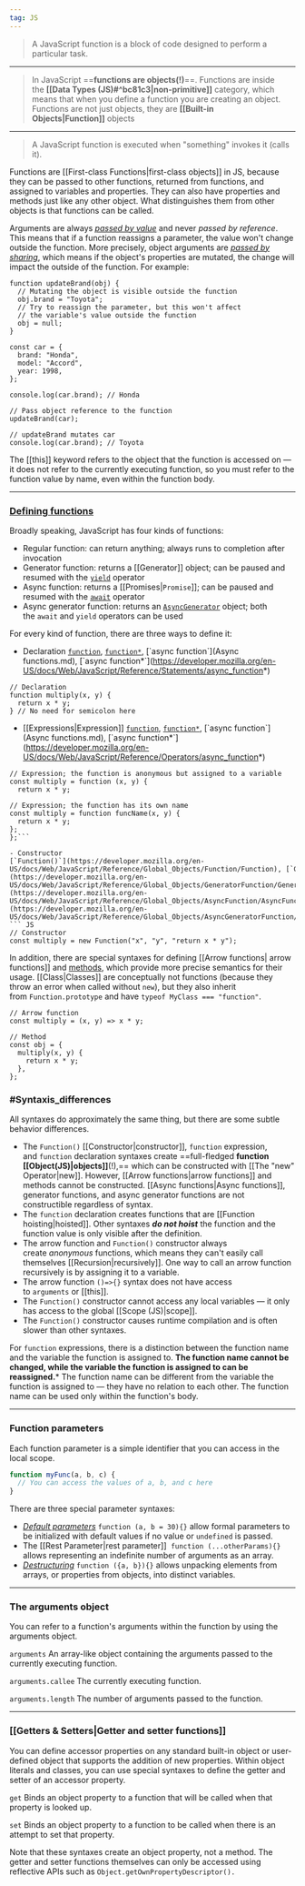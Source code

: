 ```yaml
---
tag: JS
---
```

>A JavaScript function is a block of code designed to perform a particular task.
____
> In JavaScript  ==**functions are objects(!)**==. Functions are inside the **[[Data Types (JS)#^bc81c3|non-primitive]]** category, which means that when you define a function you are creating an object. 
> Functions are not just objects, they are **[[Built-in Objects|Function]]** objects
____
>A JavaScript function is executed when "something" invokes it (calls it).

Functions are [[First-class Functions|first-class objects]] in JS, because they can be passed to other functions, returned from functions, and assigned to variables and properties. They can also have properties and methods just like any other object. What distinguishes them from other objects is that functions can be called.

Arguments are always [_passed by value_](https://en.wikipedia.org/wiki/Evaluation_strategy#Call_by_reference) and never _passed by reference_. This means that if a function reassigns a parameter, the value won't change outside the function. More precisely, object arguments are [_passed by sharing_](https://en.wikipedia.org/wiki/Evaluation_strategy#Call_by_sharing), which means if the object's properties are mutated, the change will impact the outside of the function. For example: 

```JS
function updateBrand(obj) {
  // Mutating the object is visible outside the function
  obj.brand = "Toyota";
  // Try to reassign the parameter, but this won't affect
  // the variable's value outside the function
  obj = null;
}

const car = {
  brand: "Honda",
  model: "Accord",
  year: 1998,
};

console.log(car.brand); // Honda

// Pass object reference to the function
updateBrand(car);

// updateBrand mutates car
console.log(car.brand); // Toyota
```

The [[this]] keyword refers to the object that the function is accessed on — it does not refer to the currently executing function, so you must refer to the function value by name, even within the function body.

___
### [Defining functions](https://developer.mozilla.org/en-US/docs/Web/JavaScript/Reference/Functions#defining_functions)

Broadly speaking, JavaScript has four kinds of functions:

- Regular function: can return anything; always runs to completion after invocation
- Generator function: returns a [[Generator]] object; can be paused and resumed with the [`yield`](https://developer.mozilla.org/en-US/docs/Web/JavaScript/Reference/Operators/yield) operator
- Async function: returns a [[Promises|`Promise`]]; can be paused and resumed with the [`await`](https://developer.mozilla.org/en-US/docs/Web/JavaScript/Reference/Operators/await) operator
- Async generator function: returns an [`AsyncGenerator`](https://developer.mozilla.org/en-US/docs/Web/JavaScript/Reference/Global_Objects/AsyncGenerator) object; both the `await` and `yield` operators can be used

For every kind of function, there are three ways to define it:
- Declaration
[`function`](https://developer.mozilla.org/en-US/docs/Web/JavaScript/Reference/Statements/function), [`function*`](https://developer.mozilla.org/en-US/docs/Web/JavaScript/Reference/Statements/function*), [`async function`](Async functions.md), [`async function*`](https://developer.mozilla.org/en-US/docs/Web/JavaScript/Reference/Statements/async_function*)
``` JS
// Declaration
function multiply(x, y) {
  return x * y;
} // No need for semicolon here
```

- [[Expressions|Expression]]
[`function`](https://developer.mozilla.org/en-US/docs/Web/JavaScript/Reference/Operators/function), [`function*`](https://developer.mozilla.org/en-US/docs/Web/JavaScript/Reference/Operators/function*), [`async function`](Async functions.md), [`async function*`](https://developer.mozilla.org/en-US/docs/Web/JavaScript/Reference/Operators/async_function*)
``` JS
// Expression; the function is anonymous but assigned to a variable
const multiply = function (x, y) {
  return x * y;
  
// Expression; the function has its own name
const multiply = function funcName(x, y) {
  return x * y;
};
};```

- Constructor
[`Function()`](https://developer.mozilla.org/en-US/docs/Web/JavaScript/Reference/Global_Objects/Function/Function), [`GeneratorFunction()`](https://developer.mozilla.org/en-US/docs/Web/JavaScript/Reference/Global_Objects/GeneratorFunction/GeneratorFunction), [`AsyncFunction()`](https://developer.mozilla.org/en-US/docs/Web/JavaScript/Reference/Global_Objects/AsyncFunction/AsyncFunction), [`AsyncGeneratorFunction()`](https://developer.mozilla.org/en-US/docs/Web/JavaScript/Reference/Global_Objects/AsyncGeneratorFunction/AsyncGeneratorFunction)
``` JS
// Constructor
const multiply = new Function("x", "y", "return x * y");
```

In addition, there are special syntaxes for defining [[Arrow functions| arrow functions]] and [methods](https://developer.mozilla.org/en-US/docs/Web/JavaScript/Reference/Functions/Method_definitions), which provide more precise semantics for their usage. [[Class|Classes]] are conceptually not functions (because they throw an error when called without `new`), but they also inherit from `Function.prototype` and have `typeof MyClass === "function"`.

```JS
// Arrow function
const multiply = (x, y) => x * y;

// Method
const obj = {
  multiply(x, y) {
    return x * y;
  },
};

```

### #Syntaxis_differences
All syntaxes do approximately the same thing, but there are some subtle behavior differences.
- The `Function()` [[Constructor|constructor]], `function` expression, and `function` declaration syntaxes create ==full-fledged **function [[Object(JS)|objects]]**(!),== which can be constructed with [[The "new" Operator|new]]. However, [[Arrow functions|arrow functions]] and methods cannot be constructed. [[Async functions|Async functions]], generator functions, and async generator functions are not constructible regardless of syntax.
- The `function` declaration creates functions that are [[Function hoisting|hoisted]]. Other syntaxes ***do not hoist*** the function and the function value is only visible after the definition.
- The arrow function and `Function()` constructor always create _anonymous_ functions, which means they can't easily call themselves [[Recursion|recursively]]. One way to call an arrow function recursively is by assigning it to a variable.
- The arrow function `()=>{}` syntax does not have access to `arguments` or [[this]].
- The `Function()` constructor cannot access any local variables — it only has access to the global [[Scope (JS)|scope]].
- The `Function()` constructor causes runtime compilation and is often slower than other syntaxes.

For `function` expressions, there is a distinction between the function name and the variable the function is assigned to. **The function name cannot be changed, while the variable the function is assigned to can be reassigned.*** The function name can be different from the variable the function is assigned to — they have no relation to each other. The function name can be used only within the function's body.
___
### Function parameters

Each function parameter is a simple identifier that you can access in the local scope.

```js
function myFunc(a, b, c) {
  // You can access the values of a, b, and c here
}
```

There are three special parameter syntaxes:

- [_Default parameters_](https://developer.mozilla.org/en-US/docs/Web/JavaScript/Reference/Functions/Default_parameters) `function (a, b = 30){}` allow formal parameters to be initialized with default values if no value or `undefined` is passed.
- The [[Rest Parameter|rest parameter]]  `function (...otherParams){}` allows representing an indefinite number of arguments as an array.
- [_Destructuring_](https://developer.mozilla.org/en-US/docs/Web/JavaScript/Reference/Operators/Destructuring_assignment) `function ({a, b}){}` allows unpacking elements from arrays, or properties from objects, into distinct variables.
___
### The arguments object
You can refer to a function's arguments within the function by using the arguments object.

`arguments`
An array-like object containing the arguments passed to the currently executing function.

`arguments.callee`
The currently executing function.

`arguments.length`
The number of arguments passed to the function.

___
### [[Getters & Setters|Getter and setter functions]]

You can define accessor properties on any standard built-in object or user-defined object that supports the addition of new properties. Within object literals and classes, you can use special syntaxes to define the getter and setter of an accessor property.

`get`
Binds an object property to a function that will be called when that property is looked up.

`set`
Binds an object property to a function to be called when there is an attempt to set that property.

Note that these syntaxes create an object property, not a method. The getter and setter functions themselves can only be accessed using reflective APIs such as `Object.getOwnPropertyDescriptor().`